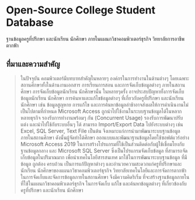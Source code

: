 # Open-Source College Student Database
ฐานข้อมูลครูที่ปรึกษา และนักเรียน นักศึกษา ภายในแผนกวิชาคอมพิวเตอร์ธุรกิจ วิทยาลัยการอาชีพตากฟ้า

## ที่มาและความสำคัญ
>  ในปัจจุบัน คอมพิวเตอร์มีบทบาทสำคัญในหลายๆ องค์กรในการทำงานในด้านต่างๆ โดยเฉพาะสถานศึกษาทั้งในด้านงานเอกสาร การเรียนการสอน และการจัดเก็บข้อมูลต่างๆ ภายในสถานศึกษา     การจัดเก็บข้อมูลนักเรียน นักศึกษานั้น ในหลายๆครั้ง อาจประสบปัญหาทั้งการจัดเก็บข้อมูลนักเรียน นักศึกษา การค้นหาและแก้ไขข้อมูลต่างๆ ที่เกี่ยวกับครูที่ปรึกษา และนักเรียน นักศึกษา เช่น ข้อมูลสูญหาย การแก้ไข และการค้นหาข้อมูลล่าช้าอาจส่งผลให้การดำเนินงานไม่เป็นไปตามที่กำหนด
>	Microsoft Access ถูกนำไปใช้งานในระบบฐานข้อมูลได้ในหลากหลายธุรกิจ รองรับการทำงานพร้อมๆ กัน (Concurrent Usage) รองรับการพัฒนาปรับแต่ง และนำไปใช้กับระบบอื่นๆ ได้ สามารถ Import/Export Data ไปยังระบบต่างๆ เช่น Excel, SQL Server, Text File เป็นต้น จึงเหมาะแก่การนำมาพัฒนาระบบฐานข้อมูลภายในสถานศึกษา
ดังนั้นผู้จัดทำได้ศึกษา ออกแบบและพัฒนาฐานข้อมูลโดยใช้ซอฟต์แวร์อย่าง Microsoft Access 2019 ในการสร้างโปรแกรมที่ใช้เป็นส่วนติดต่อกับผู้ใช้เชื่อมโยงกับฐานข้อมูลกลาง และ Microsoft SQL Server ซึ่งเป็นโปรแกรมจัดเก็บข้อมูล ที่สามารถจัดเก็บข้อมูลในปริมาณมาก เพื่อนำเทคโนโลยีสารสนเทศ มาใช้ในการพัฒนาระบบฐานข้อมูล ที่มีข้อมูล ถูกต้อง ครบถ้วน เป็นการแก้ปัญหาต่างๆ และอำนวยความสะดวกแก่ครูที่ปรึกษาและนักเรียน นักศึกษาของแผนกวิชาคอมพิวเตอร์ธุรกิจ วิทยาลัยเทคโนโลยีและการจัดการตากฟ้า ในการจัดเก็บและจัดการข้อมูลภายในสถานศึกษา จึงมีความคิดริเริ่ม ที่จะสร้างฐานข้อมูลภายใน ที่ใช้ในแผนกวิชาคอมพิวเตอร์ธุรกิจ ในการจัดเก็บ แก้ไข และค้นหาข้อมูลต่างๆ ที่เกี่ยวข้องกับครูที่ปรึกษา และนักเรียน นักศึกษา 
